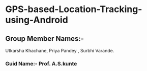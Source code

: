 # GPS-based-Location-Tracking-using-Android

## Group Member Names:-
Utkarsha Khachane, 
Priya Pandey ,
Surbhi Varande.

### Guid Name:- Prof. A.S.kunte
